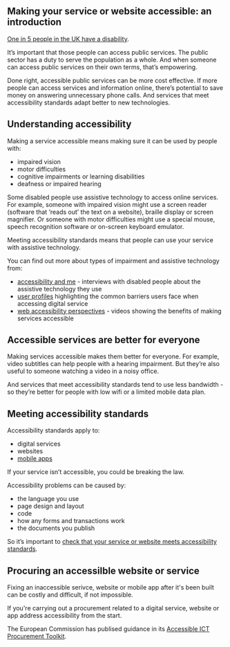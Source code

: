 ## Making your service or website accessible: an introduction

[One in 5 people in the UK have a disability](https://www.gov.uk/government/statistics/disability-facts-and-figures).

It’s important that those people can access public services. The public sector has a duty to serve the population as a whole. And when someone can access public services on their own terms, that’s empowering.

Done right, accessible public services can be more cost effective. If more people can access services and information online, there’s potential to save money on answering unnecessary phone calls. And services that meet accessibility standards adapt better to new technologies.

## Understanding accessibility

Making a service accessible means making sure it can be used by people with:

- impaired vision
- motor difficulties
- cognitive impairments or learning disabilities
- deafness or impaired hearing

Some disabled people use assistive technology to access online services. For example, someone with impaired vision might use a screen reader (software that ‘reads out’ the text on a website), braille display or screen magnifier. Or someone with motor difficulties might use a special mouse, speech recognition software or on-screen keyboard emulator.

Meeting accessibility standards means that people can use your service with assistive technology.

You can find out more about types of impairment and assistive technology from:

- [accessibility and me](https://accessibility.blog.gov.uk/category/accessibility-and-me/) - interviews with disabled people about the assistive technology they use
- [user profiles](https://www.gov.uk/government/publications/understanding-disabilities-and-impairments-user-profiles) highlighting the common barriers users face when accessing digital service
- [web accessibility perspectives](https://www.w3.org/WAI/perspective-videos/) - videos showing the benefits of making services accessible

## Accessible services are better for everyone

Making services accessible makes them better for everyone. For example, video subtitles can help people with a hearing impairment. But they’re also useful to someone watching a video in a noisy office.

And services that meet accessibility standards tend to use less bandwidth - so they’re better for people with low wifi or a limited mobile data plan.

## Meeting accessibility standards

Accessibility standards apply to:

- digital services
- websites
- [mobile apps](https://www.gov.uk/service-manual/technology/working-with-mobile-technology)

If your service isn’t accessible, you could be breaking the law.

Accessibility problems can be caused by:

- the language you use
- page design and layout
- code
- how any forms and transactions work
- the documents you publish

So it’s important to [check that your service or website meets accessibility standards](https://stephengill.github.io/a11y-guidance.github.io/meeting-standards.html).

## Procuring an accessilble website or service

Fixing an inaccessible serivce, website or mobile app after it's been built can be costly and difficult, if not impossible.

If you're carrying out a procurement related to a digital service, website or app address accessibility from the start.

The European Commission has publised guidance in its [Accessible ICT Procurement Toolkit](http://mandate376.standards.eu/).
